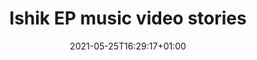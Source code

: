 ---
title: "Ishik EP music video stories"
date: 2021-05-25T16:29:17+01:00
draft: false
summary: "For Daimler, 2008"
description: ""
for: "Sonar Kollektiv, Berlin"
external: "https://www.youtube.com/playlist?list=PL65SgCkqRBYAvvTDxovFvW-x-t-CGFGsL"
type: "also-project"
---